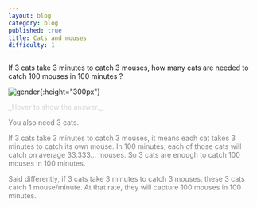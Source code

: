 ```yaml
---
layout: blog
category: blog
published: true
title: Cats and mouses
difficulty: 1
---
```

If 3 cats take 3 minutes to catch 3 mouses, how many cats are needed to catch 100 mouses in 100 minutes ?


![gender](/img/cats.jpg){:height="300px"}

<div markdown="1" class='answer-title' style="color: lightgrey">_Hover to show the answer._
</div>
<div class='answer-wrapper'>
<div markdown="1" class='answer' style="color: grey">

You also need 3 cats. 

If 3 cats take 3 minutes to catch 3 mouses, it means each cat takes 3 minutes to catch its own mouse. 
In 100 minutes, each of those cats will catch on average 33.333... mouses. So 3 cats are enough to catch 100 mouses in 100 minutes.

Said differently, if 3 cats take 3 minutes to catch 3 mouses, these 3 cats catch 1 mouse/minute. 
At that rate, they will capture 100 mouses in 100 minutes.

</div>
</div>

